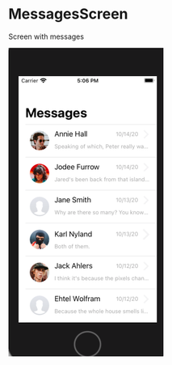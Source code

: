 # MessagesScreen
Screen with messages

![Screenshot](https://github.com/PavlikVasil/MessagesScreen/blob/master/Screenshot%20.png)

